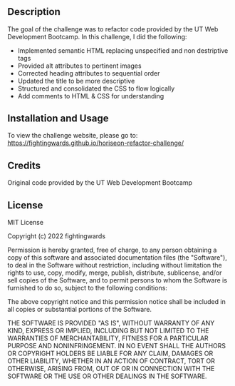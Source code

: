 # <Horiseon Refactor Challenge>

## Description

The goal of the challenge was to refactor code provided by the UT Web Development Bootcamp. In this challenge, I did the following:

- Implemented semantic HTML replacing unspecified and non destriptive tags
- Provided alt attributes to pertinent images
- Corrected heading attributes to sequential order
- Updated the title to be more descriptive
- Structured and consolidated the CSS to flow logically
- Add comments to HTML & CSS for understanding

## Installation and Usage

To view the challenge website, please go to: https://fightingwards.github.io/horiseon-refactor-challenge/

## Credits

Original code provided by the UT Web Development Bootcamp

## License

MIT License

Copyright (c) 2022 fightingwards

Permission is hereby granted, free of charge, to any person obtaining a copy
of this software and associated documentation files (the "Software"), to deal
in the Software without restriction, including without limitation the rights
to use, copy, modify, merge, publish, distribute, sublicense, and/or sell
copies of the Software, and to permit persons to whom the Software is
furnished to do so, subject to the following conditions:

The above copyright notice and this permission notice shall be included in all
copies or substantial portions of the Software.

THE SOFTWARE IS PROVIDED "AS IS", WITHOUT WARRANTY OF ANY KIND, EXPRESS OR
IMPLIED, INCLUDING BUT NOT LIMITED TO THE WARRANTIES OF MERCHANTABILITY,
FITNESS FOR A PARTICULAR PURPOSE AND NONINFRINGEMENT. IN NO EVENT SHALL THE
AUTHORS OR COPYRIGHT HOLDERS BE LIABLE FOR ANY CLAIM, DAMAGES OR OTHER
LIABILITY, WHETHER IN AN ACTION OF CONTRACT, TORT OR OTHERWISE, ARISING FROM,
OUT OF OR IN CONNECTION WITH THE SOFTWARE OR THE USE OR OTHER DEALINGS IN THE
SOFTWARE.
